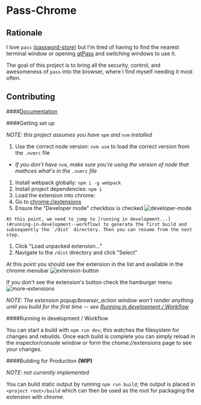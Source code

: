Pass-Chrome
===========

Rationale
---------

I love `pass`  [(password-store)](http://www.passwordstore.org) but I'm tired of having to find the nearest terminal 
window or opening [qtPass](https://github.com/IJHack/qtpass) and switching windows to use it.

The goal of this project is to bring all the security, control, and awesomeness of `pass` into the browser, where I find 
myself needing it most often.


Contributing
------------
####[Documentation](./doc)

####Getting set up

_NOTE: this project assumes you have `npm` and `nvm` installed_

1. Use the correct node version: `nvm use` to load the correct version from the `.nvmrc` file
  * _If you don't have `nvm`, make sure you're using the version of node that mathces what's in the `.nvmrc` file_
1. Install webpack globally: `npm i -g webpack`
1. Install project dependencies: `npm i`
1. Load the extension into chrome:
  1. Go to [chrome://extensions](chrome://extensions)
  1. Ensure the "Developer mode" checkbox is checked ![developer-mode](http://liminalsoftware.github.io/pass-chrome/images/developer-mode.png)
  
    At this point, we need to jump to [running in development...](#running-in-development--workflow) to generate the first build and subsequently the `/dist` directory. Then you can resume from the next step.

  1. Click "Load unpacked extension..."
  1. Navigate to the `/dist` directory and click "Select"

At this point you should see the extension in the list and available in the chrome menubar ![extension-button](http://liminalsoftware.github.io/pass-chrome/images/extension-button.png)

If you don't see the extension's button check the hamburger menu ![more-extensions](http://liminalsoftware.github.io/pass-chrome/images/more-extensions.png)

_NOTE: The extension popup/browser_action window won't render anything until you build for the first time -- see [Running in development / Workflow](#running-in-development--workflow)_

####Running in development / Workflow

You can start a build with `npm run dev`; this watches the filesystem for changes and rebuilds. Once each build is 
complete you can simply reload in the inspector/console window or form the chome://extensions page to see your changes.

####Building for Production **(WIP)**

_NOTE: not currently implemented_

You can build static output by running `npm run build`; the output is placed in `<project root>/build` which can then 
be used as the root for packaging the extension with chrome.
